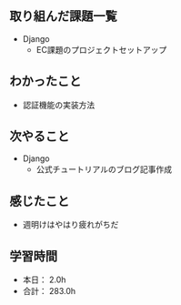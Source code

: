 ## 取り組んだ課題一覧

- Django
  - EC課題のプロジェクトセットアップ

## わかったこと

- 認証機能の実装方法

## 次やること

- Django
  - 公式チュートリアルのブログ記事作成

## 感じたこと
- 週明けはやはり疲れがちだ


## 学習時間

- 本日： 2.0h
- 合計： 283.0h
